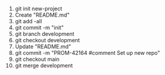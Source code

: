 1. git init new-project
2. Create "README.md"
3. git add -all 
4. git commit -m "init"
5. git branch development
6. git checkout development
7. Update "README.md"
8. git commit -m "PROM-42164 #comment Set up new repo"
9. git checkout main
10. git merge development 